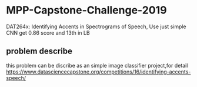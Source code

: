 # MPP-Capstone-Challenge-2019
DAT264x: Identifying Accents in Spectrograms of Speech, Use just simple CNN get 0.86 score and 13th in LB

## problem describe
this problem can be discribe as an simple image classifier project,for detail https://www.datasciencecapstone.org/competitions/16/identifying-accents-speech/

